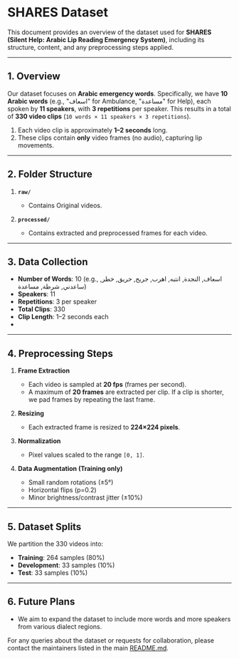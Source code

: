 # SHARES Dataset

This document provides an overview of the dataset used for **SHARES (Silent Help: Arabic Lip Reading Emergency System)**, including its structure, content, and any preprocessing steps applied.

---

## 1. Overview

Our dataset focuses on **Arabic emergency words**. Specifically, we have **10 Arabic words** (e.g., "اسعاف" for Ambulance, "مساعدة" for Help), each spoken by **11 speakers**, with **3 repetitions** per speaker. This results in a total of **330 video clips** (`10 words × 11 speakers × 3 repetitions`).

1. Each video clip is approximately **1–2 seconds** long.
2. These clips contain **only** video frames (no audio), capturing lip movements.


---

## 2. Folder Structure

1. **`raw/`**  
   - Contains Original videos.

2. **`processed/`**  
   - Contains extracted and preprocessed frames for each video.
     

---

## 3. Data Collection

- **Number of Words**: 10 (e.g., اسعاف, النجدة, انتبه, اهرب, جريح, حريق, خطر, ساعدني, شرطة, مساعدة)  
- **Speakers**: 11  
- **Repetitions**: 3 per speaker  
- **Total Clips**: 330  
- **Clip Length**: 1–2 seconds each
- 

---

## 4. Preprocessing Steps

1. **Frame Extraction**  
   - Each video is sampled at **20 fps** (frames per second).  
   - A maximum of **20 frames** are extracted per clip. If a clip is shorter, we pad frames by repeating the last frame.

2. **Resizing**  
   - Each extracted frame is resized to **224×224 pixels**.

3. **Normalization**  
   - Pixel values scaled to the range `[0, 1]`.

4. **Data Augmentation (Training only)**  
   - Small random rotations (±5°)  
   - Horizontal flips (p=0.2)  
   - Minor brightness/contrast jitter (±10%)  

---

## 5. Dataset Splits

We partition the 330 videos into:
- **Training**: 264 samples (80%)  
- **Development**: 33 samples (10%)  
- **Test**: 33 samples (10%)

---
## 6. Future Plans  
  - We aim to expand the dataset to include more words and more speakers from various dialect regions.  

For any queries about the dataset or requests for collaboration, please contact the maintainers listed in the main [README.md](../README.md).

